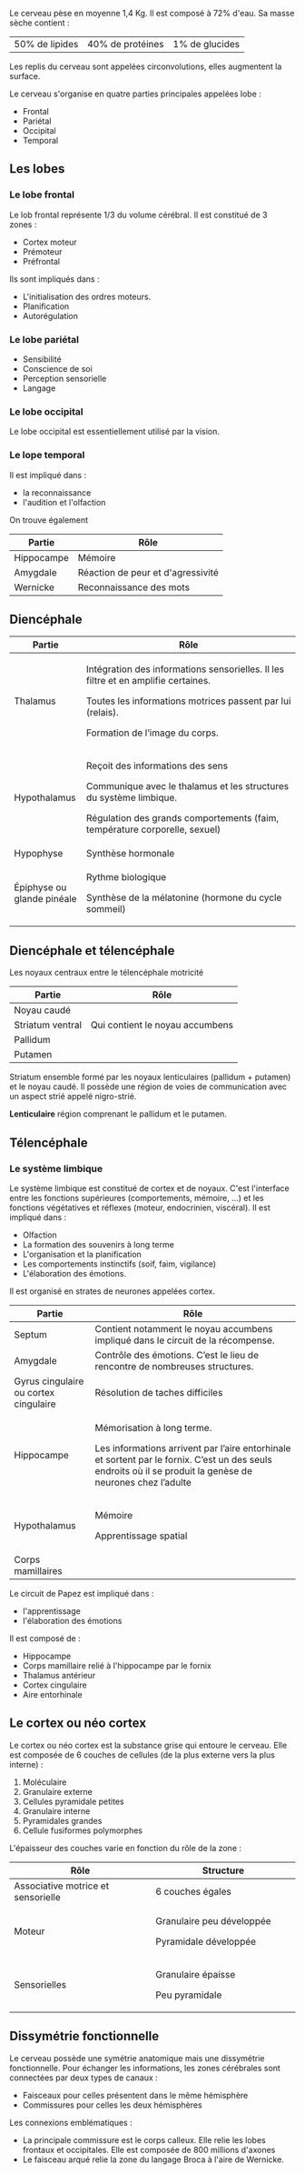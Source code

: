 Le cerveau pèse en moyenne 1,4 Kg. Il est composé à 72% d'eau. Sa masse sèche contient :

|                |                  |                |
|----------------|------------------|----------------|
| 50% de lipides | 40% de protéines | 1% de glucides |

Les replis du cerveau sont appelées circonvolutions, elles augmentent la surface.

Le cerveau s'organise en quatre parties principales appelées lobe :

* Frontal
* Pariétal
* Occipital
* Temporal

## Les lobes

### Le lobe frontal

Le lob frontal représente 1/3 du volume cérébral. Il est constitué de 3 zones :

* Cortex moteur
* Prémoteur
* Préfrontal

Ils sont impliqués dans :

* L'initialisation des ordres moteurs.
* Planification
* Autorégulation

### Le lobe pariétal

* Sensibilité
* Conscience de soi
* Perception sensorielle
* Langage

### Le lobe occipital

Le lobe occipital est essentiellement utilisé par la vision.

### Le lope temporal

Il est impliqué dans :

* la reconnaissance
* l'audition et l'olfaction

On trouve également

| Partie     | Rôle                              |
|------------|-----------------------------------|
| Hippocampe | Mémoire                           |
| Amygdale   | Réaction de peur et d'agressivité |
| Wernicke   | Reconnaissance des mots           |

## Diencéphale

<table>
<colgroup>
<col style="width: 25%" />
<col style="width: 74%" />
</colgroup>
<thead>
<tr class="header">
<th>Partie</th>
<th>Rôle</th>
</tr>
</thead>
<tbody>
<tr class="odd">
<td>Thalamus</td>
<td><p>Intégration des informations sensorielles. Il les filtre et en
amplifie certaines.</p>
<p>Toutes les informations motrices passent par lui (relais).</p>
<p>Formation de l’image du corps.</p></td>
</tr>
<tr class="even">
<td>Hypothalamus</td>
<td><p>Reçoit des informations des sens</p>
<p>Communique avec le thalamus et les structures du système
limbique.</p>
<p>Régulation des grands comportements (faim, température corporelle,
sexuel)</p></td>
</tr>
<tr class="odd">
<td>Hypophyse</td>
<td>Synthèse hormonale</td>
</tr>
<tr class="even">
<td>Épiphyse ou glande pinéale</td>
<td><p>Rythme biologique</p>
<p>Synthèse de la mélatonine (hormone du cycle sommeil)</p></td>
</tr>
</tbody>
</table>

## Diencéphale et télencéphale

Les noyaux centraux entre le télencéphale motricité

| Partie           | Rôle                            |
|------------------|---------------------------------|
| Noyau caudé      |                                 |
| Striatum ventral | Qui contient le noyau accumbens |
| Pallidum         |                                 |
| Putamen          |                                 |

Striatum ensemble formé par les noyaux lenticulaires (pallidum + putamen) et le noyau caudé. Il possède une région de voies de communication avec un aspect strié appelé nigro-strié.

__Lenticulaire__ région comprenant le pallidum et le putamen.

## Télencéphale

### Le système limbique

Le système limbique est constitué de cortex et de noyaux. C'est l'interface entre les fonctions supérieures (comportements, mémoire,
...) et les fonctions végétatives et réflexes (moteur, endocrinien, viscéral). Il est impliqué dans :

* Olfaction
* La formation des souvenirs à long terme
* L'organisation et la planification
* Les comportements instinctifs (soif, faim, vigilance)
* L'élaboration des émotions.

Il est organisé en strates de neurones appelées cortex.

<table>
<colgroup>
<col style="width: 28%" />
<col style="width: 71%" />
</colgroup>
<thead>
<tr class="header">
<th>Partie</th>
<th>Rôle</th>
</tr>
</thead>
<tbody>
<tr class="odd">
<td>Septum</td>
<td>Contient notamment le noyau accumbens impliqué dans le circuit de la
récompense.</td>
</tr>
<tr class="even">
<td>Amygdale</td>
<td>Contrôle des émotions. C’est le lieu de rencontre de nombreuses
structures.</td>
</tr>
<tr class="odd">
<td>Gyrus cingulaire ou cortex cingulaire</td>
<td>Résolution de taches difficiles</td>
</tr>
<tr class="even">
<td>Hippocampe</td>
<td><p>Mémorisation à long terme.</p>
<p>Les informations arrivent par l’aire entorhinale et sortent par le
fornix. C’est un des seuls endroits où il se produit la genèse de
neurones chez l’adulte</p></td>
</tr>
<tr class="odd">
<td>Hypothalamus</td>
<td><p>Mémoire</p>
<p>Apprentissage spatial</p></td>
</tr>
<tr class="even">
<td>Corps mamillaires</td>
<td></td>
</tr>
</tbody>
</table>

Le circuit de Papez est impliqué dans :

* l'apprentissage
* l'élaboration des émotions

Il est composé de :

-   Hippocampe
-   Corps mamillaire relié à l'hippocampe par le fornix
-   Thalamus antérieur
-   Cortex cingulaire
-   Aire entorhinale

## Le cortex ou néo cortex

Le cortex ou néo cortex est la substance grise qui entoure le cerveau.
Elle est composée de 6 couches de cellules (de la plus externe vers la
plus interne) :

1.  Moléculaire
2.  Granulaire externe
3.  Cellules pyramidale petites
4.  Granulaire interne
5.  Pyramidales grandes
6.  Cellule fusiformes polymorphes

L'épaisseur des couches varie en fonction du rôle de la zone :

<table>
<colgroup>
<col style="width: 49%" />
<col style="width: 50%" />
</colgroup>
<thead>
<tr class="header">
<th>Rôle</th>
<th>Structure</th>
</tr>
</thead>
<tbody>
<tr class="odd">
<td>Associative motrice et sensorielle </td>
<td>6 couches égales</td>
</tr>
<tr class="even">
<td>Moteur</td>
<td><p>Granulaire peu développée</p>
<p>Pyramidale développée</p></td>
</tr>
<tr class="odd">
<td>Sensorielles</td>
<td><p>Granulaire épaisse</p>
<p>Peu pyramidale</p></td>
</tr>
</tbody>
</table>

## Dissymétrie fonctionnelle

Le cerveau possède une symétrie anatomique mais une dissymétrie fonctionnelle. Pour échanger les informations, les zones cérébrales sont connectées par deux types de canaux :

* Faisceaux pour celles présentent dans le même hémisphère
* Commissures pour celles les deux hémisphères

Les connexions emblématiques :

* La principale commissure est le corps calleux. Elle relie les lobes frontaux et occipitales. Elle est composée de 800 millions d'axones
* Le faisceau arqué relie la zone du langage Broca à l'aire de Wernicke.
